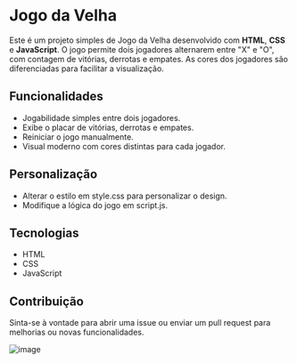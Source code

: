 # Jogo da Velha

Este é um projeto simples de Jogo da Velha desenvolvido com **HTML**, **CSS** e **JavaScript**. O jogo permite dois jogadores alternarem entre "X" e "O", com contagem de vitórias, derrotas e empates. As cores dos jogadores são diferenciadas para facilitar a visualização.

## Funcionalidades

- Jogabilidade simples entre dois jogadores.
- Exibe o placar de vitórias, derrotas e empates.
- Reiniciar o jogo manualmente.
- Visual moderno com cores distintas para cada jogador.

## Personalização
 - Alterar o estilo em style.css para personalizar o design.
 - Modifique a lógica do jogo em script.js.

## Tecnologias
 - HTML
 - CSS
 - JavaScript


## Contribuição
Sinta-se à vontade para abrir uma issue ou enviar um pull request para melhorias ou novas funcionalidades.

![image](https://github.com/user-attachments/assets/71880015-380a-4f21-9742-33c30441bbf1)
